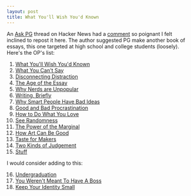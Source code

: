 ```yaml
---
layout: post
title: What You'll Wish You'd Known
---
```


An [Ask PG](http://news.ycombinator.com/item?id=2982185) thread on Hacker News had a [comment](http://news.ycombinator.com/item?id=2982562) so poignant I felt inclined to repost it here.  The author suggested PG make another book of essays, this one targeted at high school and college students (loosely).  Here's the OP's list:

1.  [What You'll Wish You'd Known](http://www.paulgraham.com/hs.html)
2.  [What You Can't Say](http://www.paulgraham.com/say.html)
3.  [Disconnecting Distraction](http://www.paulgraham.com/distraction.html)
4.  [The Age of the Essay](http://www.paulgraham.com/essay.html)
5.  [Why Nerds are Unpopular](http://www.paulgraham.com/nerds.html)
6.  [Writing, Briefly](http://www.paulgraham.com/writing44.html)
7.  [Why Smart People Have Bad Ideas](http://www.paulgraham.com/bronze.html)
8.  [Good and Bad Procrastination](http://www.paulgraham.com/procrastination.html)
9.  [How to Do What You Love](http://www.paulgraham.com/love.html)
10.  [See Randomness](http://www.paulgraham.com/randomness.html)
11.  [The Power of the Marginal](http://www.paulgraham.com/marginal.html)
12.  [How Art Can Be Good](http://www.paulgraham.com/goodart.html)
13.  [Taste for Makers](http://www.paulgraham.com/taste.html)
14.  [Two Kinds of Judgement](http://www.paulgraham.com/judgement.html)
15.  [Stuff](http://www.paulgraham.com/stuff.html)

I would consider adding to this:

16.  [Undergraduation](http://www.paulgraham.com/college.html)
17.  [You Weren't Meant To Have A Boss](http://www.paulgraham.com/boss.html)
18.  [Keep Your Identity Small](http://www.paulgraham.com/identity.html)